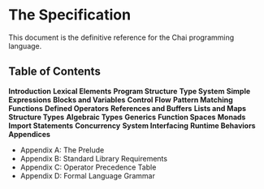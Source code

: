 # The Specification
This document is the definitive reference for the Chai programming language.

## Table of Contents
**Introduction**
**Lexical Elements**
**Program Structure**
**Type System**
**Simple Expressions**
**Blocks and Variables**
**Control Flow**
**Pattern Matching**
**Functions**
**Defined Operators**
**References and Buffers**
**Lists and Maps**
**Structure Types**
**Algebraic Types**
**Generics**
**Function Spaces**
**Monads**
**Import Statements**
**Concurrency**
**System Interfacing**
**Runtime Behaviors**
**Appendices**
- Appendix A: The Prelude
- Appendix B: Standard Library Requirements
- Appendix C: Operator Precedence Table
- Appendix D: Formal Language Grammar
